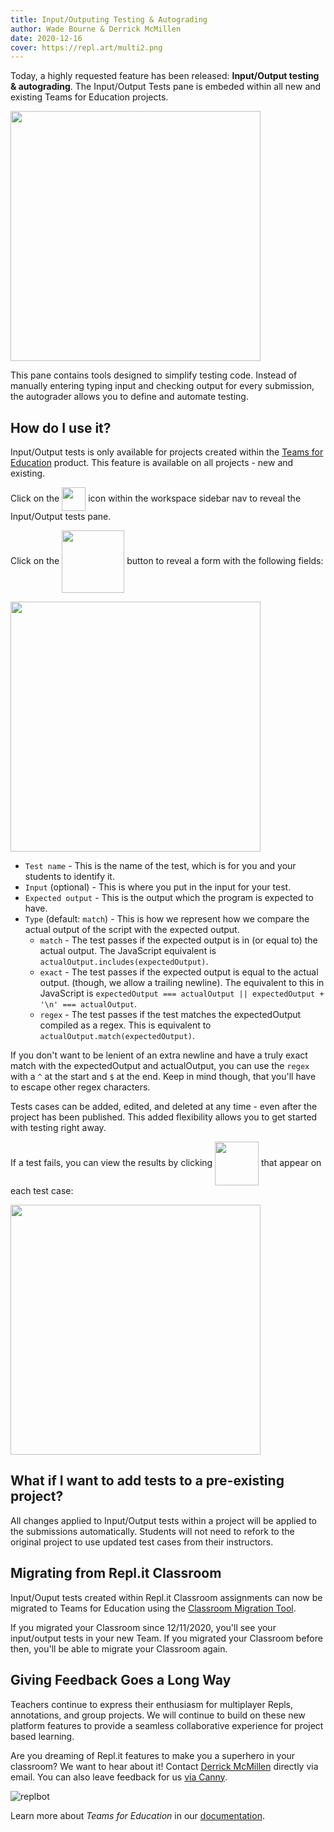 ```yaml
---
title: Input/Outputing Testing & Autograding
author: Wade Bourne & Derrick McMillen
date: 2020-12-16
cover: https://repl.art/multi2.png
---
```


Today, a highly requested feature has been released: **Input/Output testing & autograding**.  The Input/Output Tests pane is embeded within all new and existing Teams for Education projects.

<img src="https://cms.repl.it/assets/input-output-tests.png" style="width: 400px">

This pane contains tools designed to simplify testing code. Instead of manually entering typing input and checking output for every submission, the autograder allows you to define and automate testing. 

## How do I use it?

Input/Output tests is only available for projects created within the [Teams for Education](https://repl.it/teams) product. This feature is available on all projects - new and existing. 

Click on the <img src="https://cms.repl.it/assets/flask-icon.png" style="width: 38px; margin: 0; display: inline-block; vertical-align: middle;"> icon within the workspace sidebar nav to reveal the Input/Output tests pane.

Click on the <img src="https://cms.repl.it/assets/input-output-tests-create-test.png" style="width: 100px; margin: 0; display: inline-block; vertical-align: middle;"> button to reveal a form with the following fields:

<img src="https://cms.repl.it/assets/input-output-tests-create.png" style="width:400px">

+ `Test name` - This is the name of the test, which is for you and your students to identify it. 
+ `Input` (optional) - This is where you put in the input for your test. 
+ `Expected output` - This is the output which the program is expected to have.
+ `Type` (default: `match`) - This is how we represent how we compare the actual output of the script with the expected output.
    + `match` - The test passes if the expected output is in (or equal to) the actual output.  The JavaScript equivalent is `actualOutput.includes(expectedOutput)`. 
    + `exact` - The test passes if the expected output is equal to the actual output. (though, we allow a trailing newline). The equivalent to this in JavaScript is `expectedOutput === actualOutput || expectedOutput + '\n' === actualOutput`.
    + `regex` - The test passes if the test matches the expectedOutput compiled as a regex. This is equivalent to `actualOutput.match(expectedOutput)`. 

If you don't want to be lenient of an extra newline and have a truly exact match with the expectedOutput and actualOutput, you can use the `regex` with a `^` at the start and `$` at the end. Keep in mind though, that you'll have to escape other regex characters.

Tests cases can be added, edited, and deleted at any time - even after the project has been published. This added flexibility allows you to get started with testing right away. 

If a test fails, you can view the results by clicking <img src="https://cms.repl.it/assets/input-output-tests-results-btn.png" style="width: 70px; margin: 0; display: inline-block; vertical-align: middle;"> that appear on each test case:

<img src="https://cms.repl.it/assets/input-output-tests-failed.png" style="width:400px">


## What if I want to add tests to a pre-existing project?

All changes applied to Input/Output tests within a project will be applied to the submissions automatically. Students will not need to refork to the original project to use updated test cases from their instructors. 

## Migrating from Repl.it Classroom

Input/Ouput tests created within Repl.it Classroom assignments can now be migrated to Teams for Education using the [Classroom Migration Tool](https://repl.it/classroom-migration). 

If you migrated your Classroom since 12/11/2020, you'll see your input/output tests in your new Team. If you migrated your Classroom before then, you'll be able to migrate your Classroom again.

## Giving Feedback Goes a Long Way

Teachers continue to express their enthusiasm for multiplayer Repls, annotations, and group projects. We will continue to build on these new platform features to provide a seamless collaborative experience for project based learning. 

Are you dreaming of Repl.it features to make you a superhero in your classroom? We want to hear about it! Contact [Derrick McMillen](mailto:derrick@repl.it) directly via email. You can also leave feedback for us [via Canny](https://repl.it/feedback/p/teams-for-education-autograder-inputoutput-tests).

![replbot](https://repl.art/multi2.png)

Learn more about *Teams for Education* in our [documentation](https://docs.repl.it/Teams/Projects).
